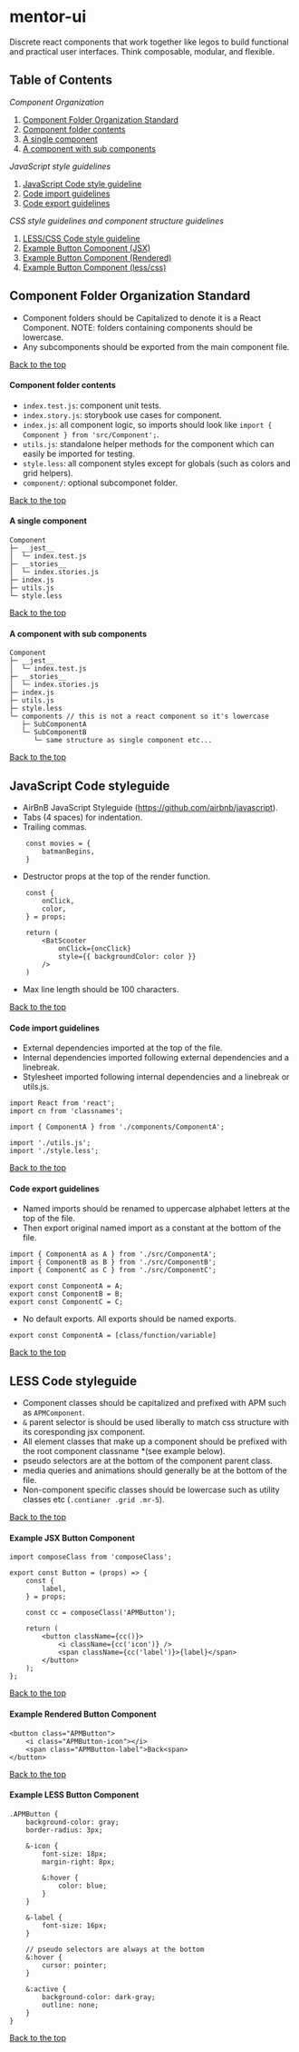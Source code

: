 # mentor-ui
Discrete react components that work together like legos to build functional and practical user interfaces. Think composable, modular, and flexible.

## Table of Contents
*Component Organization*
1. [Component Folder Organization Standard](#Component-Folder-Organization-Standard)
2. [Component folder contents](#Component-folder-contents)
3. [A single component](#A-single-component)
4. [A component with sub components](#A-component-with-sub-components)

*JavaScript style guidelines*
1. [JavaScript Code style guideline](#JavaScript-Code-styleguide)
2. [Code import guidelines](#Code-import-guidelines)
3. [Code export guidelines](#Code-export-guidelines)

*CSS style guidelines and component structure guidelines*
1. [LESS/CSS Code style guideline](#LESS-Code-styleguide)
2. [Example Button Component (JSX)](#Example-JSX-Button-Component)
3. [Example Button Component (Rendered)](#Example-Rendered-Button-Component)
4. [Example Button Component (less/css)](#Example-LESS-Button-Component)

## Component Folder Organization Standard
- Component folders should be Capitalized to denote it is a React Component. NOTE: folders containing components should be lowercase.
- Any subcomponents should be exported from the main component file.

[Back to the top](#mentor-ui)
#### Component folder contents
- `index.test.js`: component unit tests.
- `index.story.js`: storybook use cases for component.
- `index.js`: all component logic, so imports should look like `import { Component } from 'src/Component';`.
- `utils.js`: standalone helper methods for the component which can easily be imported for testing.
- `style.less`: all component styles except for globals (such as colors and grid helpers).
- `component/`: optional subcomponet folder.

[Back to the top](#mentor-ui)
#### A single component
```
Component
├─ __jest__
│  └─ index.test.js
├─ __stories__
│  └─ index.stories.js
├─ index.js
├─ utils.js
└─ style.less
```

[Back to the top](#mentor-ui)
#### A component with sub components
```
Component
├─ __jest__
│  └─ index.test.js
├─ __stories__
│  └─ index.stories.js
├─ index.js
├─ utils.js
├─ style.less
└─ components // this is not a react component so it's lowercase
   ├─ SubComponentA
   └─ SubComponentB
      └─ same structure as single component etc...
```

[Back to the top](#mentor-ui)
## JavaScript Code styleguide
* AirBnB JavaScript Styleguide (https://github.com/airbnb/javascript).
* Tabs (4 spaces) for indentation.
* Trailing commas.
```
	const movies = {
   		batmanBegins,
	}
```
* Destructor props at the top of the render function.
```
	const {
		onClick,
		color,
	} = props;
	
	return (
		<BatScooter
			onClick={oncClick}
			style={{ backgroundColor: color }}
		/>
   	)
```
* Max line length should be 100 characters.

[Back to the top](#mentor-ui)
#### Code import guidelines
* External dependencies imported at the top of the file.
* Internal dependencies imported following external dependencies and a linebreak.
* Stylesheet imported following internal dependencies and a linebreak or utils.js.
```
import React from 'react';
import cn from 'classnames';

import { ComponentA } from './components/ComponentA';

import './utils.js';
import './style.less';
```

[Back to the top](#mentor-ui)
#### Code export guidelines
* Named imports should be renamed to uppercase alphabet letters at the top of the file.
* Then export original named import as a constant at the bottom of the file.
```
import { ComponentA as A } from './src/ComponentA';
import { ComponentB as B } from './src/ComponentB';
import { ComponentC as C } from './src/ComponentC';

export const ComponentA = A;
export const ComponentB = B;
export const ComponentC = C;
```
* No default exports. All exports should be named exports.
```
export const ComponentA = [class/function/variable]
```

[Back to the top](#mentor-ui)
## LESS Code styleguide
* Component classes should be capitalized and prefixed with APM such as `APMComponent`.
* `&` parent selector is should be used liberally to match css structure with its coresponding jsx component.
* All element classes that make up a component should be prefixed with the root component classname *(see example below).
* pseudo selectors are at the bottom of the component parent class.
* media queries and animations should generally be at the bottom of the file.
* Non-component specific classes should be lowercase such as utility classes etc (`.contianer .grid .mr-5`).

[Back to the top](#mentor-ui)
#### Example JSX Button Component
```
import composeClass from 'composeClass';

export const Button = (props) => {
	const {
		label,
	} = props;
	
	const cc = composeClass('APMButton');
	
	return (
		<button className={cc()}>
			<i className={cc('icon')} />
			<span className={cc('label')}>{label}</span>
		</button>
	);
};
```

[Back to the top](#mentor-ui)
#### Example Rendered Button Component
```
<button class="APMButton">
	<i class="APMButton-icon"></i>
	<span class="APMButton-label">Back<span>
</button>
```

[Back to the top](#mentor-ui)
#### Example LESS Button Component
```
.APMButton {
	background-color: gray;
	border-radius: 3px;
	
	&-icon {
		font-size: 18px;
		margin-right: 8px;
		
		&:hover {
			color: blue;
		}
	}
	
	&-label {
		font-size: 16px;
	}
	
	// pseudo selectors are always at the bottom
	&:hover {
		cursor: pointer;
	}
	
	&:active {
		background-color: dark-gray;
		outline: none;
	}
}
```
[Back to the top](#mentor-ui)
